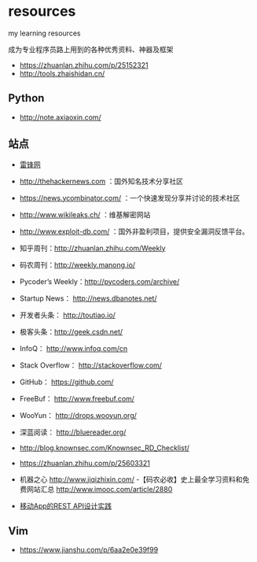 # resources
my learning resources

成为专业程序员路上用到的各种优秀资料、神器及框架

- https://zhuanlan.zhihu.com/p/25152321
- http://tools.zhaishidan.cn/

## Python

- http://note.axiaoxin.com/


## 站点

- [雷锋网](http://www.leiphone.com/)
- http://thehackernews.com ：国外知名技术分享社区
- https://news.ycombinator.com/ ：一个快速发现分享并讨论的技术社区
- http://www.wikileaks.ch/ ：维基解密网站
- http://www.exploit-db.com/ ：国外非盈利项目，提供安全漏洞反馈平台。
- 知乎周刊：http://zhuanlan.zhihu.com/Weekly
- 码农周刊：http://weekly.manong.io/
- Pycoder’s Weekly：http://pycoders.com/archive/
- Startup News： http://news.dbanotes.net/
- 开发者头条： http://toutiao.io/
- 极客头条：http://geek.csdn.net/
- InfoQ： http://www.infoq.com/cn
- Stack Overflow： http://stackoverflow.com/
- GitHub： https://github.com/
- FreeBuf： http://www.freebuf.com/
- WooYun： http://drops.wooyun.org/
- 深蓝阅读： http://bluereader.org/
- http://blog.knownsec.com/Knownsec_RD_Checklist/
- https://zhuanlan.zhihu.com/p/25603321
- 机器之心 http://www.jiqizhixin.com/
-【码农必收】史上最全学习资料和免费网站汇总 http://www.imooc.com/article/2880


- [移动App的REST API设计实践](http://www.jianshu.com/p/23cccb3a90b1)


## Vim

- https://www.jianshu.com/p/6aa2e0e39f99
